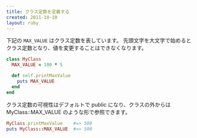 ```yaml
---
title: クラス定数を定義する
created: 2011-10-10
layout: ruby
---
```



下記の `MAX_VALUE` はクラス定数を表しています。
先頭文字を大文字で始めるとクラス定数となり、値を変更することはできなくなります。

```ruby
class MyClass
  MAX_VALUE = 100 * 5

  def self.printMaxValue
    puts MAX_VALUE
  end
end
```

クラス定数の可視性はデフォルトで public になり、クラスの外からは MyClass::MAX_VALUE のような形で参照できます。

```ruby
MyClass.printMaxValue    #=> 500
puts MyClass::MAX_VALUE  #=> 500
```

